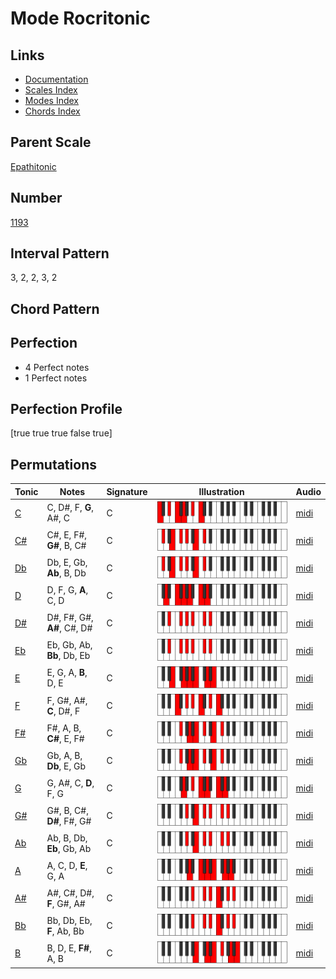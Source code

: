 # Mode Rocritonic

## Links

- [Documentation](README.md)
- [Scales Index](Scales.md)
- [Modes Index](Modes.md)
- [Chords Index](Chords.md)

## Parent Scale

[Epathitonic](ScaleEpathitonic.md)

## Number

[1193](https://ianring.com/musictheory/scales/1193)

## Interval Pattern

3, 2, 2, 3, 2

## Chord Pattern



## Perfection

- 4 Perfect notes
- 1 Perfect notes

## Perfection Profile

[true true true false true]

## Permutations

| Tonic | Notes | Signature | Illustration | Audio |
|-------|-------|-----------|--------------|-------|
| [C](ModeCNaturalRocritonic.md) | C, D#, F, **G**, A#, C | C | ![CNaturalRocritonic](ModeCNaturalRocritonic.png) | [midi](https://github.com/edipermadi/music/blob/main/docs/ModeCNaturalRocritonic.mid?raw=true) |
| [C#](ModeCSharpRocritonic.md) | C#, E, F#, **G#**, B, C# | C | ![CSharpRocritonic](ModeCSharpRocritonic.png) | [midi](https://github.com/edipermadi/music/blob/main/docs/ModeCSharpRocritonic.mid?raw=true) |
| [Db](ModeDFlatRocritonic.md) | Db, E, Gb, **Ab**, B, Db | C | ![DFlatRocritonic](ModeDFlatRocritonic.png) | [midi](https://github.com/edipermadi/music/blob/main/docs/ModeDFlatRocritonic.mid?raw=true) |
| [D](ModeDNaturalRocritonic.md) | D, F, G, **A**, C, D | C | ![DNaturalRocritonic](ModeDNaturalRocritonic.png) | [midi](https://github.com/edipermadi/music/blob/main/docs/ModeDNaturalRocritonic.mid?raw=true) |
| [D#](ModeDSharpRocritonic.md) | D#, F#, G#, **A#**, C#, D# | C | ![DSharpRocritonic](ModeDSharpRocritonic.png) | [midi](https://github.com/edipermadi/music/blob/main/docs/ModeDSharpRocritonic.mid?raw=true) |
| [Eb](ModeEFlatRocritonic.md) | Eb, Gb, Ab, **Bb**, Db, Eb | C | ![EFlatRocritonic](ModeEFlatRocritonic.png) | [midi](https://github.com/edipermadi/music/blob/main/docs/ModeEFlatRocritonic.mid?raw=true) |
| [E](ModeENaturalRocritonic.md) | E, G, A, **B**, D, E | C | ![ENaturalRocritonic](ModeENaturalRocritonic.png) | [midi](https://github.com/edipermadi/music/blob/main/docs/ModeENaturalRocritonic.mid?raw=true) |
| [F](ModeFNaturalRocritonic.md) | F, G#, A#, **C**, D#, F | C | ![FNaturalRocritonic](ModeFNaturalRocritonic.png) | [midi](https://github.com/edipermadi/music/blob/main/docs/ModeFNaturalRocritonic.mid?raw=true) |
| [F#](ModeFSharpRocritonic.md) | F#, A, B, **C#**, E, F# | C | ![FSharpRocritonic](ModeFSharpRocritonic.png) | [midi](https://github.com/edipermadi/music/blob/main/docs/ModeFSharpRocritonic.mid?raw=true) |
| [Gb](ModeGFlatRocritonic.md) | Gb, A, B, **Db**, E, Gb | C | ![GFlatRocritonic](ModeGFlatRocritonic.png) | [midi](https://github.com/edipermadi/music/blob/main/docs/ModeGFlatRocritonic.mid?raw=true) |
| [G](ModeGNaturalRocritonic.md) | G, A#, C, **D**, F, G | C | ![GNaturalRocritonic](ModeGNaturalRocritonic.png) | [midi](https://github.com/edipermadi/music/blob/main/docs/ModeGNaturalRocritonic.mid?raw=true) |
| [G#](ModeGSharpRocritonic.md) | G#, B, C#, **D#**, F#, G# | C | ![GSharpRocritonic](ModeGSharpRocritonic.png) | [midi](https://github.com/edipermadi/music/blob/main/docs/ModeGSharpRocritonic.mid?raw=true) |
| [Ab](ModeAFlatRocritonic.md) | Ab, B, Db, **Eb**, Gb, Ab | C | ![AFlatRocritonic](ModeAFlatRocritonic.png) | [midi](https://github.com/edipermadi/music/blob/main/docs/ModeAFlatRocritonic.mid?raw=true) |
| [A](ModeANaturalRocritonic.md) | A, C, D, **E**, G, A | C | ![ANaturalRocritonic](ModeANaturalRocritonic.png) | [midi](https://github.com/edipermadi/music/blob/main/docs/ModeANaturalRocritonic.mid?raw=true) |
| [A#](ModeASharpRocritonic.md) | A#, C#, D#, **F**, G#, A# | C | ![ASharpRocritonic](ModeASharpRocritonic.png) | [midi](https://github.com/edipermadi/music/blob/main/docs/ModeASharpRocritonic.mid?raw=true) |
| [Bb](ModeBFlatRocritonic.md) | Bb, Db, Eb, **F**, Ab, Bb | C | ![BFlatRocritonic](ModeBFlatRocritonic.png) | [midi](https://github.com/edipermadi/music/blob/main/docs/ModeBFlatRocritonic.mid?raw=true) |
| [B](ModeBNaturalRocritonic.md) | B, D, E, **F#**, A, B | C | ![BNaturalRocritonic](ModeBNaturalRocritonic.png) | [midi](https://github.com/edipermadi/music/blob/main/docs/ModeBNaturalRocritonic.mid?raw=true) |
